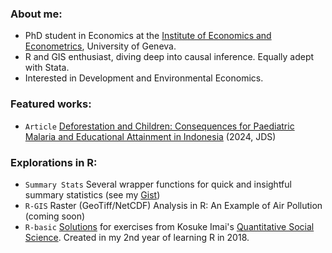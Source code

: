 ### About me: 
- PhD student in Economics at the [Institute of Economics and Econometrics](https://www.unige.ch/gsem/en/research/institutes/iee/), University of Geneva.
- R and GIS enthusiast, diving deep into causal inference. Equally adept with Stata.
- Interested in Development and Environmental Economics.

### Featured works: 
- `Article` [Deforestation and Children: Consequences for Paediatric Malaria and Educational Attainment in Indonesia](https://csrdadps.com/api/files/4/43ee51dc-08b9-413e-a953-3d3e9a7e7c96.pdf) (2024, JDS)

### Explorations in R: 
- `Summary Stats` Several wrapper functions for quick and insightful summary statistics (see my [Gist](https://gist.github.com/takakishi/2d36ec78095087cc4ec711637442f22a))
- `R-GIS` Raster (GeoTiff/NetCDF) Analysis in R: An Example of Air Pollution (coming soon)
- `R-basic` [Solutions](https://github.com/TakaakiKishida/Textbook-Solution-Code-for-Quantitative-Social-Science-An-Introduction) for exercises from Kosuke Imai's [Quantitative Social Science](https://press.princeton.edu/books/quantitative-social-science). Created in my 2nd year of learning R in 2018.


<!--
**TakaakiKishida/TakaakiKishida** is a ✨ _special_ ✨ repository because its `README.md` (this file) appears on your GitHub profile.

Here are some ideas to get you started:

- 🔭 I’m currently working on ...
- 🌱 I’m currently learning ...
- 👯 I’m looking to collaborate on ...
- 🤔 I’m looking for help with ...
- 💬 Ask me about ...
- 📫 How to reach me: ...
- 😄 Pronouns: ...
- ⚡ Fun fact: ...
-->
